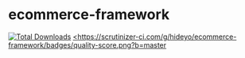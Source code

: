 

# ecommerce-framework

<a href="https://packagist.org/packages/hideyo/ecommerce-framework"><img src="https://poser.pugx.org/hideyo/ecommerce-framework/d/total.svg" alt="Total Downloads"></a>
<a href="https://scrutinizer-ci.com/g/hideyo/ecommerce-framework"><https://scrutinizer-ci.com/g/hideyo/ecommerce-framework/badges/quality-score.png?b=master</a>